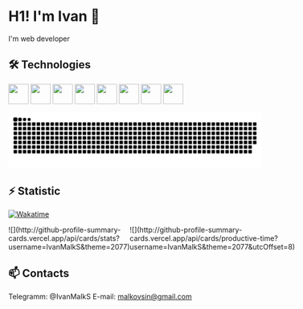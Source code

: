 # H1! I'm Ivan 👋

I'm web developer

## 🛠️ Technologies
<img src="https://cdn.jsdelivr.net/gh/devicons/devicon@latest/icons/html5/html5-original.svg" width="40px" height="40px"/>&nbsp;<img src="https://cdn.jsdelivr.net/gh/devicons/devicon@latest/icons/sass/sass-original.svg" width="40px" height="40px"/>&nbsp;<img src="https://cdn.jsdelivr.net/gh/devicons/devicon@latest/icons/javascript/javascript-original.svg" width="40px" height="40px"/>&nbsp;<img src="https://cdn.jsdelivr.net/gh/devicons/devicon@latest/icons/nodejs/nodejs-original-wordmark.svg" width="40px" height="40px"/>&nbsp;<img src="https://cdn.jsdelivr.net/gh/devicons/devicon@latest/icons/fastify/fastify-plain-wordmark.svg" width="40px" height="40px"/>&nbsp;<img src="https://cdn.jsdelivr.net/gh/devicons/devicon@latest/icons/vuejs/vuejs-original.svg" width="40px" height="40px"/>&nbsp;<img src="https://cdn.jsdelivr.net/gh/devicons/devicon@latest/icons/linux/linux-original.svg" width="40px" height="40px"/>&nbsp;<img src="https://cdn.jsdelivr.net/gh/devicons/devicon@latest/icons/docker/docker-original-wordmark.svg" width="40px" height="40px"/>&nbsp;
                    
<picture>
  <source media="(prefers-color-scheme: dark)" srcset="https://github.com/IvanMalkS/IvanMalkS/blob/output/github-contribution-grid-snake-dark.svg" />
  <source media="(prefers-color-scheme: light)" srcset="https://github.com/IvanMalkS/IvanMalkS/blob/output/github-contribution-grid-snake.svg" />
  <img src="https://github.com/IvanMalkS/IvanMalkS/blob/output/github-contribution-grid-snake.svg" />
</picture>


## ⚡️ Statistic
[![Wakatime](https://wakatime.com/badge/user/YourUsername.svg)](https://wakatime.com/@018d3cd2-dfab-4771-a68a-369b71f74247)

<div style="display: flex;">
  ![](http://github-profile-summary-cards.vercel.app/api/cards/stats?username=IvanMalkS&theme=2077)
  <div style="margin-left: auto;">
    ![](http://github-profile-summary-cards.vercel.app/api/cards/productive-time?username=IvanMalkS&theme=2077&utcOffset=8)
  </div>
</div>

## 📫 Contacts
Telegramm: @IvanMalkS
E-mail: malkovsin@gmail.com
